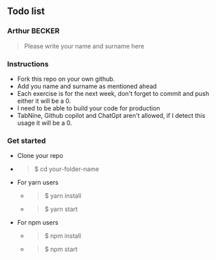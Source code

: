 ## Todo list

### Arthur BECKER

> Please write your name and surname here

### Instructions

-   Fork this repo on your own github.
-   Add you name and surname as mentioned ahead
-   Each exercise is for the next week, don't forget to commit and push either it will be a 0.
-   I need to be able to build your code for production
-   TabNine, Github copilot and ChatGpt aren't allowed, if I detect this usage it will be a 0.

### Get started

-   Clone your repo
-   > $ cd your-folder-name
-   For yarn users
    -   > $ yarn install
    -   > $ yarn start
-   For npm users
    -   > $ npm install
    -   > $ npm start
